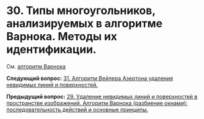 # 30. Типы многоугольников, анализируемых в алгоритме Варнока.  Методы их идентификации.

См. [алгоритм Варнока](./exam29)

**Следующий вопрос:**  [31. Алгоритм Вейлера Азертона удаления невидимых линий и поверхностей.](./exam31)


**Предыдущий вопрос:**  [29. Удаление невидимых линий и поверхностей в пространстве изображений. Алгоритм Варнока (разбиение окнами): последовательность действий и основные принципы.](./exam29)
